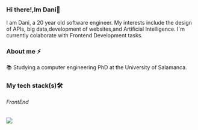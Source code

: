 ### Hi there!,Im Dani👋
I am Dani, a 20 year old software engineer. My interests include the design of APIs, big data,development of websites,and Artificial Intelligence.
I`m currently colaborate with Frontend Development tasks.
### About me ⚡
📚 Studying a computer engineering PhD at the University of Salamanca.
### My tech stack(s)🛠
<p align="center">
  <h6>FrontEnd</h6>
  <a href="https://skillicons.dev">
    <img src="https://skillicons.dev/icons?i=vuejs,react,nodejs,typescript,express,css,html,js" />
  </a>
</p>
<!--
**danimulas/danimulas** is a ✨ _special_ ✨ repository because its `README.md` (this file) appears on your GitHub profile.

Here are some ideas to get you started:

- 🔭 I’m currently working on ...
- 🌱 I’m currently learning ...
- 👯 I’m looking to collaborate on ...
- 🤔 I’m looking for help with ...
- 💬 Ask me about ...
- 📫 How to reach me: ...
- 😄 Pronouns: ...
- ⚡ Fun fact: ...
-->
